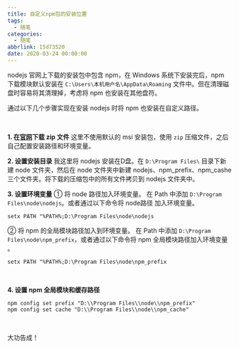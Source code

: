 ```yaml
---
title: 自定义npm包的安装位置
tags:
  - 随笔
categories:
  - 随笔
abbrlink: 15d73520
date: 2020-03-24 00:00:00
---
```


nodejs 官网上下载的安装包中包含 npm，在 Windows 系统下安装完后，npm 下载模块默认安装在 `C:\Users\本机用户名\AppData\Roaming` 文件中。但在清理磁盘时容易将其清理掉，考虑将 npm 也安装在其他盘符。

通过以下几个步骤实现在安装 nodejs 时将 npm 也安装在自定义路径。
<!-- more -->
<br>


**1. 在[官网](https://nodejs.org/en/download/)下载 zip 文件**
这里不使用默认的 msi 安装包，使用 `zip` 压缩文件，之后自己配置安装路径和环境变量。
<br>

**2. 设置安装目录**
我这里将 nodejs 安装在D盘。在 `D:\Program Files\` 目录下新建 node 文件夹，然后在 node 文件夹中新建 nodejs、npm_prefix、npm_cashe 三个文件夹。将下载的压缩包中的所有文件拷贝到 nodejs 文件夹中。
<br>

**3. 设置环境变量**
① 将 node 路径加入环境变量。
在 Path 中添加 `D:\Program Files\node\nodejs`。或者通过以下命令将 node路径 加入环境变量。
```
setx PATH "%PATH%;D:\Program Files\node\nodejs
```

② 将 npm 的全局模块路径加入到环境变量。
在 Path 中添加 `D:\Program Files\node\npm_prefix`，或者通过以下命令将 npm 全局模块路径加入环境变量 。
```
setx PATH "%PATH%;D:\Program Files\node\npm_prefix
```
<br>

**4. 设置 npm 全局模块和缓存路径**
```
npm config set prefix "D:\\Program Files\\node\\npm_prefix"
npm config set cache "D:\\Program Files\\node\\npm_cache"
```
<br>

大功告成！
<br>


